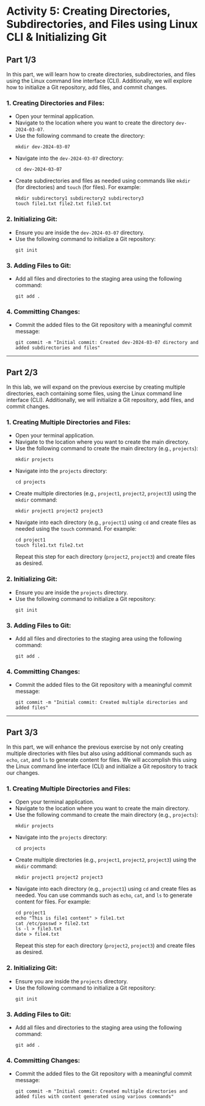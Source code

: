 # Activity 5: Creating Directories, Subdirectories, and Files using Linux CLI & Initializing Git

## Part 1/3

In this part, we will learn how to create directories, subdirectories, and files using the Linux command line interface (CLI). Additionally, we will explore how to initialize a Git repository, add files, and commit changes.


### 1. Creating Directories and Files:
- Open your terminal application.
- Navigate to the location where you want to create the directory `dev-2024-03-07`.
- Use the following command to create the directory:
  ```
  mkdir dev-2024-03-07
  ```
- Navigate into the `dev-2024-03-07` directory:
  ```
  cd dev-2024-03-07
  ```
- Create subdirectories and files as needed using commands like `mkdir` (for directories) and `touch` (for files). For example:
  ```
  mkdir subdirectory1 subdirectory2 subdirectory3
  touch file1.txt file2.txt file3.txt
  ```

### 2. Initializing Git:
- Ensure you are inside the `dev-2024-03-07` directory.
- Use the following command to initialize a Git repository:
  ```
  git init
  ```

### 3. Adding Files to Git:
- Add all files and directories to the staging area using the following command:
  ```
  git add .
  ```

### 4. Committing Changes:
- Commit the added files to the Git repository with a meaningful commit message:
  ```
  git commit -m "Initial commit: Created dev-2024-03-07 directory and added subdirectories and files"
  ```

-----
## Part 2/3

In this lab, we will expand on the previous exercise by creating multiple directories, each containing some files, using the Linux command line interface (CLI). Additionally, we will initialize a Git repository, add files, and commit changes.

### 1. Creating Multiple Directories and Files:
- Open your terminal application.
- Navigate to the location where you want to create the main directory.
- Use the following command to create the main directory (e.g., `projects`):
  ```
  mkdir projects
  ```
- Navigate into the `projects` directory:
  ```
  cd projects
  ```
- Create multiple directories (e.g., `project1`, `project2`, `project3`) using the `mkdir` command:
  ```
  mkdir project1 project2 project3
  ```
- Navigate into each directory (e.g., `project1`) using `cd` and create files as needed using the `touch` command. For example:
  ```
  cd project1
  touch file1.txt file2.txt
  ```
  Repeat this step for each directory (`project2`, `project3`) and create files as desired.

### 2. Initializing Git:
- Ensure you are inside the `projects` directory.
- Use the following command to initialize a Git repository:
  ```
  git init
  ```

### 3. Adding Files to Git:
- Add all files and directories to the staging area using the following command:
  ```
  git add .
  ```

### 4. Committing Changes:
- Commit the added files to the Git repository with a meaningful commit message:
  ```
  git commit -m "Initial commit: Created multiple directories and added files"
  ```

-----
## Part 3/3

In this part, we will enhance the previous exercise by not only creating multiple directories with files but also using additional commands such as `echo`, `cat`, and `ls` to generate content for files. We will accomplish this using the Linux command line interface (CLI) and initialize a Git repository to track our changes.

### 1. Creating Multiple Directories and Files:
- Open your terminal application.
- Navigate to the location where you want to create the main directory.
- Use the following command to create the main directory (e.g., `projects`):
  ```
  mkdir projects
  ```
- Navigate into the `projects` directory:
  ```
  cd projects
  ```
- Create multiple directories (e.g., `project1`, `project2`, `project3`) using the `mkdir` command:
  ```
  mkdir project1 project2 project3
  ```
- Navigate into each directory (e.g., `project1`) using `cd` and create files as needed. You can use commands such as `echo`, `cat`, and `ls` to generate content for files. For example:
  ```
  cd project1
  echo "This is file1 content" > file1.txt
  cat /etc/passwd > file2.txt
  ls -l > file3.txt
  date > file4.txt
  ```
  Repeat this step for each directory (`project2`, `project3`) and create files as desired.

### 2. Initializing Git:
- Ensure you are inside the `projects` directory.
- Use the following command to initialize a Git repository:
  ```
  git init
  ```

### 3. Adding Files to Git:
- Add all files and directories to the staging area using the following command:
  ```
  git add .
  ```

### 4. Committing Changes:
- Commit the added files to the Git repository with a meaningful commit message:
  ```
  git commit -m "Initial commit: Created multiple directories and added files with content generated using various commands"
  ```


